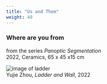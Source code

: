 ```yaml
---
title: "Us and Them"
weight: 40
---
```



### **Where are you from**   
from the series *Panoptic Segmentation*  
2022, Ceramics, 65 x 45 x15 cm   




![image of ladder](/images/QWERTY/E/)  
Yujie Zhou, *Ladder and Wall*, 2022


